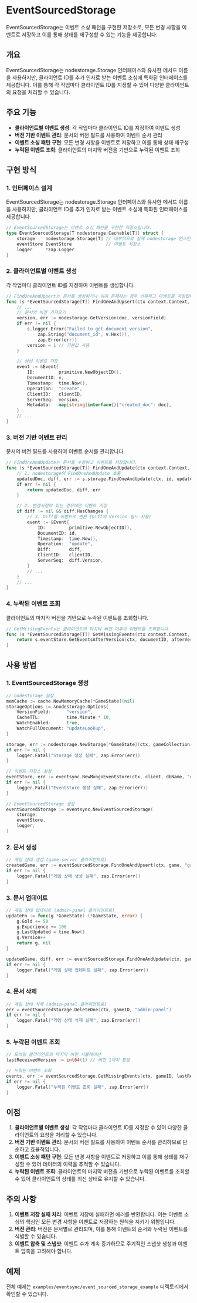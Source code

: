 # EventSourcedStorage

EventSourcedStorage는 이벤트 소싱 패턴을 구현한 저장소로, 모든 변경 사항을 이벤트로 저장하고 이를 통해 상태를 재구성할 수 있는 기능을 제공합니다.

## 개요

EventSourcedStorage는 nodestorage.Storage 인터페이스와 유사한 메서드 이름을 사용하지만, 클라이언트 ID를 추가 인자로 받는 이벤트 소싱에 특화된 인터페이스를 제공합니다. 이를 통해 각 작업마다 클라이언트 ID를 지정할 수 있어 다양한 클라이언트의 요청을 처리할 수 있습니다.

## 주요 기능

- **클라이언트별 이벤트 생성**: 각 작업마다 클라이언트 ID를 지정하여 이벤트 생성
- **버전 기반 이벤트 관리**: 문서의 버전 필드를 사용하여 이벤트 순서 관리
- **이벤트 소싱 패턴 구현**: 모든 변경 사항을 이벤트로 저장하고 이를 통해 상태 재구성
- **누락된 이벤트 조회**: 클라이언트의 마지막 버전을 기반으로 누락된 이벤트 조회

## 구현 방식

### 1. 인터페이스 설계

EventSourcedStorage는 nodestorage.Storage 인터페이스와 유사한 메서드 이름을 사용하지만, 클라이언트 ID를 추가 인자로 받는 이벤트 소싱에 특화된 인터페이스를 제공합니다.

```go
// EventSourcedStorage는 이벤트 소싱 패턴을 구현한 저장소입니다.
type EventSourcedStorage[T nodestorage.Cachable[T]] struct {
    storage    nodestorage.Storage[T] // 내부적으로 실제 nodestorage 인스턴스 사용
    eventStore EventStore             // 이벤트 저장소
    logger     *zap.Logger
}
```

### 2. 클라이언트별 이벤트 생성

각 작업마다 클라이언트 ID를 지정하여 이벤트를 생성합니다.

```go
// FindOneAndUpsert는 문서를 생성하거나 이미 존재하는 경우 반환하고 이벤트를 저장합니다.
func (s *EventSourcedStorage[T]) FindOneAndUpsert(ctx context.Context, data T, clientID string) (T, error) {
    // ...
    // 문서의 버전 가져오기
    version, err := nodestorage.GetVersion(doc, versionField)
    if err != nil {
        s.logger.Error("Failed to get document version",
            zap.String("document_id", v.Hex()),
            zap.Error(err))
        version = 1 // 기본값 사용
    }

    // 생성 이벤트 저장
    event := &Event{
        ID:         primitive.NewObjectID(),
        DocumentID: v,
        Timestamp:  time.Now(),
        Operation:  "create",
        ClientID:   clientID,
        ServerSeq:  version,
        Metadata:   map[string]interface{}{"created_doc": doc},
    }
    // ...
}
```

### 3. 버전 기반 이벤트 관리

문서의 버전 필드를 사용하여 이벤트 순서를 관리합니다.

```go
// FindOneAndUpdate는 문서를 수정하고 이벤트를 저장합니다.
func (s *EventSourcedStorage[T]) FindOneAndUpdate(ctx context.Context, id primitive.ObjectID, updateFn nodestorage.EditFunc[T], clientID string) (T, *nodestorage.Diff, error) {
    // 1. nodestorage의 FindOneAndUpdate 호출
    updatedDoc, diff, err := s.storage.FindOneAndUpdate(ctx, id, updateFn)
    if err != nil {
        return updatedDoc, diff, err
    }

    // 2. 변경사항이 있는 경우에만 이벤트 저장
    if diff != nil && diff.HasChanges {
        // 3. Diff를 이벤트로 변환 (Diff의 Version 필드 사용)
        event := &Event{
            ID:         primitive.NewObjectID(),
            DocumentID: id,
            Timestamp:  time.Now(),
            Operation:  "update",
            Diff:       diff,
            ClientID:   clientID,
            ServerSeq:  diff.Version,
        }
        // ...
    }
    // ...
}
```

### 4. 누락된 이벤트 조회

클라이언트의 마지막 버전을 기반으로 누락된 이벤트를 조회합니다.

```go
// GetMissingEvents는 클라이언트의 마지막 버전 이후의 이벤트를 조회합니다.
func (s *EventSourcedStorage[T]) GetMissingEvents(ctx context.Context, documentID primitive.ObjectID, afterVersion int64) ([]*Event, error) {
    return s.eventStore.GetEventsAfterVersion(ctx, documentID, afterVersion)
}
```

## 사용 방법

### 1. EventSourcedStorage 생성

```go
// nodestorage 설정
memCache := cache.NewMemoryCache[*GameState](nil)
storageOptions := &nodestorage.Options{
    VersionField:      "version",
    CacheTTL:          time.Minute * 10,
    WatchEnabled:      true,
    WatchFullDocument: "updateLookup",
}

storage, err := nodestorage.NewStorage[*GameState](ctx, gameCollection, memCache, storageOptions)
if err != nil {
    logger.Fatal("Storage 생성 실패", zap.Error(err))
}

// 이벤트 저장소 설정
eventStore, err := eventsync.NewMongoEventStore(ctx, client, dbName, "events", logger)
if err != nil {
    logger.Fatal("EventStore 생성 실패", zap.Error(err))
}

// EventSourcedStorage 생성
eventSourcedStorage := eventsync.NewEventSourcedStorage(
    storage,
    eventStore,
    logger,
)
```

### 2. 문서 생성

```go
// 게임 상태 생성 (game-server 클라이언트로)
createdGame, err := eventSourcedStorage.FindOneAndUpsert(ctx, game, "game-server")
if err != nil {
    logger.Fatal("게임 상태 생성 실패", zap.Error(err))
}
```

### 3. 문서 업데이트

```go
// 게임 상태 업데이트 (admin-panel 클라이언트로)
updateFn := func(g *GameState) (*GameState, error) {
    g.Gold += 50
    g.Experience += 100
    g.LastUpdated = time.Now()
    g.Version++
    return g, nil
}

updatedGame, diff, err := eventSourcedStorage.FindOneAndUpdate(ctx, gameID, updateFn, "admin-panel")
if err != nil {
    logger.Fatal("게임 상태 업데이트 실패", zap.Error(err))
}
```

### 4. 문서 삭제

```go
// 게임 상태 삭제 (admin-panel 클라이언트로)
err = eventSourcedStorage.DeleteOne(ctx, gameID, "admin-panel")
if err != nil {
    logger.Fatal("게임 상태 삭제 실패", zap.Error(err))
}
```

### 5. 누락된 이벤트 조회

```go
// 모바일 클라이언트의 마지막 버전 시뮬레이션
lastReceivedVersion := int64(1) // 버전 1까지 받음

// 누락된 이벤트 조회
events, err := eventSourcedStorage.GetMissingEvents(ctx, gameID, lastReceivedVersion)
if err != nil {
    logger.Fatal("누락된 이벤트 조회 실패", zap.Error(err))
}
```

## 이점

1. **클라이언트별 이벤트 생성**: 각 작업마다 클라이언트 ID를 지정할 수 있어 다양한 클라이언트의 요청을 처리할 수 있습니다.
2. **버전 기반 이벤트 관리**: 문서의 버전 필드를 사용하여 이벤트 순서를 관리하므로 단순하고 효율적입니다.
3. **이벤트 소싱 패턴 구현**: 모든 변경 사항을 이벤트로 저장하고 이를 통해 상태를 재구성할 수 있어 데이터의 이력을 추적할 수 있습니다.
4. **누락된 이벤트 조회**: 클라이언트의 마지막 버전을 기반으로 누락된 이벤트를 조회할 수 있어 클라이언트의 상태를 최신 상태로 유지할 수 있습니다.

## 주의 사항

1. **이벤트 저장 실패 처리**: 이벤트 저장에 실패하면 에러를 반환합니다. 이는 이벤트 소싱의 핵심인 모든 변경 사항을 이벤트로 저장하는 원칙을 지키기 위함입니다.
2. **버전 관리**: 버전은 문서별로 관리되며, 이를 통해 이벤트의 순서와 누락된 이벤트를 식별할 수 있습니다.
3. **이벤트 압축 및 스냅샷**: 이벤트 수가 계속 증가하므로 주기적인 스냅샷 생성과 이벤트 압축을 고려해야 합니다.

## 예제

전체 예제는 `examples/eventsync/event_sourced_storage_example` 디렉토리에서 확인할 수 있습니다.
